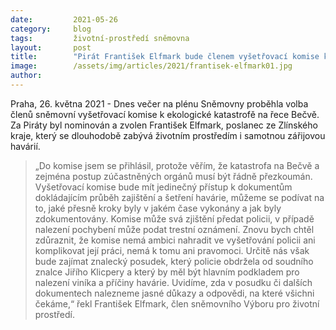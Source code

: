 ```yaml
---
date:         2021-05-26
category:     blog
tags:         životní-prostředí sněmovna
layout:       post
title:        "Pirát František Elfmark bude členem vyšetřovací komise k havárii na řece Bečvě"
image:        /assets/img/articles/2021/frantisek-elfmark01.jpg
author:       
---
```

 



Praha, 26. května 2021 - Dnes večer na plénu Sněmovny proběhla volba členů sněmovní vyšetřovací komise k ekologické katastrofě na řece Bečvě. Za Piráty byl nominován a zvolen František Elfmark, poslanec ze Zlínského kraje, který se dlouhodobě zabývá životním prostředím i samotnou zářijovou havárií.

> „Do komise jsem se přihlásil, protože věřím, že katastrofa na Bečvě a zejména postup zúčastněných orgánů musí být řádně přezkoumán. Vyšetřovací komise bude mít jedinečný přístup k dokumentům dokládajícím průběh zajištění a šetření havárie, můžeme se podívat na to, jaké přesně kroky byly v jakém čase vykonány a jak byly zdokumentovány. Komise může svá zjištění předat policii, v případě nalezení pochybení může podat trestní oznámení. Znovu bych chtěl zdůraznit, že komise nemá ambici nahradit ve vyšetřování policii ani komplikovat její práci, nemá k tomu ani pravomoci. Určitě nás však bude zajímat znalecký posudek, který policie obdržela od soudního znalce Jiřího Klicpery a který by měl být hlavním podkladem pro nalezení viníka a příčiny havárie. Uvidíme, zda v posudku či dalších dokumentech nalezneme jasné důkazy a odpovědi, na které všichni čekáme,“ řekl František Elfmark, člen sněmovního Výboru pro životní prostředí. 
